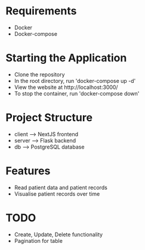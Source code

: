 # Requirements
- Docker
- Docker-compose

# Starting the Application
- Clone the repository
- In the root directory, run 'docker-compose up -d'
- View the website at http://localhost:3000/
- To stop the container, run 'docker-compose down'

# Project Structure
- client --> NextJS frontend
- server --> Flask backend
- db --> PostgreSQL database

# Features
- Read patient data and patient records
- Visualise patient records over time

# TODO
- Create, Update, Delete functionality
- Pagination for table